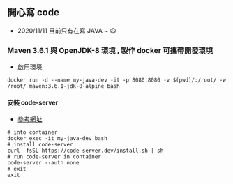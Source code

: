 ## 開心寫 code
- 2020/11/11 目前只有在寫 JAVA ~ :smiley:

### Maven 3.6.1 與 OpenJDK-8 環境 , 製作 docker 可攜帶開發環境
- 啟用環境
```
docker run -d --name my-java-dev -it -p 8080:8080 -v $(pwd)/:/root/ -w /root/ maven:3.6.1-jdk-8-alpine bash
```
#### 安裝 code-server
- [參考網址](https://github.com/cdr/code-server)
```
# into container
docker exec -it my-java-dev bash
# install code-server
curl -fsSL https://code-server.dev/install.sh | sh
# run code-server in container
code-server --auth none
# exit
exit
```

